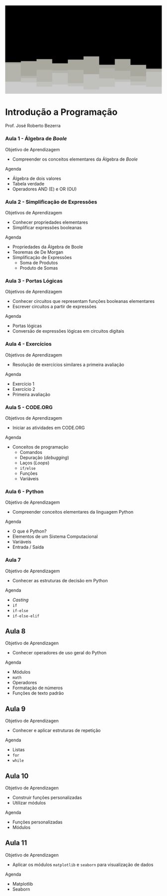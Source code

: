 ![](/img/layered-steps-down.svg)

# Introdução a Programação
Prof. José Roberto Bezerra

### Aula 1 - Álgebra de *Boole*

Objetivo de Aprendizagem
- Compreender os conceitos elementares da Álgebra de *Boole*

Agenda
- Álgebra de dois valores
- Tabela verdade
- Operadores AND (E) e OR (OU)

### Aula 2 - Simplificação de Expressões

Objetivos de Aprendizagem
- Conhecer propriedades elementares
- Simplificar expressões booleanas

Agenda
- Propriedades da Álgebra de Boole
- Teoremas de De Morgan
- Simplificação de Expressões
    - Soma de Produtos
    - Produto de Somas

### Aula 3 - Portas Lógicas

Objetivos de Aprendizagem
- Conhecer circuitos que representam funções booleanas elementares
- Escrever circuitos a partir de expressões

Agenda
- Portas lógicas
- Conversão de expressões lógicas em circuitos digitais

### Aula 4 - Exercícios

Objetivos de Aprendizagem
- Resolução de exercícios similares a primeira avaliação

Agenda
- Exercício 1
- Exercício 2
- Primeira avaliação

### Aula 5 - CODE.ORG

Objetivos de Aprendizagem
- Iniciar as atividades em CODE.ORG

Agenda
- Conceitos de programação
    - Comandos
    - Depuração (*debugging*)
    - Laços (*Loops*)
    - `if/else`
    - Funções
    - Variáveis

### Aula 6 - Python

Objetivo de Aprendizagem
- Compreender conceitos elementares da linguagem Python

Agenda
- O que é Python?
- Elementos de um Sistema Computacional
- Variáveis
- Entrada / Saída

### Aula 7

Objetivo de Aprendizagem
- Conhecer as estruturas de decisão em Python

Agenda
- *Casting*
- `if`
- `if-else`
- `if-else-elif`

## Aula 8

Objetivo de Aprendizagen
- Conhecer operadores de uso geral do Python

Agenda
- Módulos
- `math`
- Operadores
- Formatação de números
- Funções de texto padrão

## Aula 9

Objetivo de Aprendizagen
- Conhecer e aplicar estruturas de repetição

Agenda
- Listas
- `for`
- `while`

## Aula 10

Objetivo de Aprendizagen
- Construir funções personalizadas
- Utilizar módulos

Agenda
- Funções personalizadas
- Módulos 

## Aula 11
Objetivo de Aprendizagen
- Aplicar os módulos `matplotlib` e `seaborn` para visualização de dados

Agenda
- Matplotlib
- Seaborn



